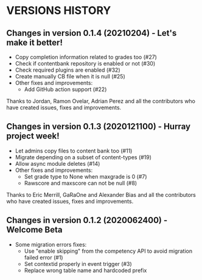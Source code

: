 # VERSIONS HISTORY #

Changes in version 0.1.4 (20210204) - Let's make it better!
---------------------------------------------------
- Copy completion information related to grades too (#27)
- Check if contentbank repository is enabled or not (#30)
- Check required plugins are enabled (#32)
- Create manually CB file when it is null (#25)
- Other fixes and improvements:
  * Add GitHub action support (#22)

Thanks to Jordan, Ramon Ovelar, Adrian Perez and all the contributors who have created issues, fixes and improvements.

Changes in version 0.1.3 (2020121100) - Hurray project week!
---------------------------------------------------
- Let admins copy files to content bank too (#11)
- Migrate depending on a subset of content-types (#19)
- Allow async module deletes (#14)
- Other fixes and improvements:
  * Set grade type to None when maxgrade is 0 (#7)
  * Rawscore and maxscore can not be null (#8)

Thanks to Eric Merrill, GaRaOne and Alexander Bias and all the contributors who have created issues, fixes and improvements.

Changes in version 0.1.2 (2020062400) - Welcome Beta
---------------------------------------------------
- Some migration errors fixes:
  * Use "enable skipping" from the competency API to avoid migration failed error (#1)
  * Set contextid properly in event trigger (#3)
  * Replace wrong table name and hardcoded prefix
